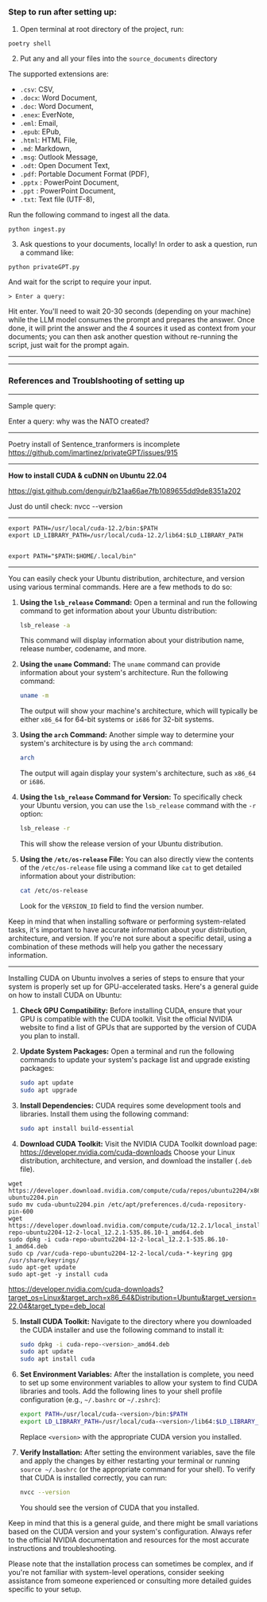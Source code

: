 ### Step to run after setting up:
1. Open terminal at root directory of the project, run:
```
poetry shell
```
2. Put any and all your files into the `source_documents` directory

The supported extensions are:

   - `.csv`: CSV,
   - `.docx`: Word Document,
   - `.doc`: Word Document,
   - `.enex`: EverNote,
   - `.eml`: Email,
   - `.epub`: EPub,
   - `.html`: HTML File,
   - `.md`: Markdown,
   - `.msg`: Outlook Message,
   - `.odt`: Open Document Text,
   - `.pdf`: Portable Document Format (PDF),
   - `.pptx` : PowerPoint Document,
   - `.ppt` : PowerPoint Document,
   - `.txt`: Text file (UTF-8),

Run the following command to ingest all the data.

```shell
python ingest.py
```

3. Ask questions to your documents, locally!
In order to ask a question, run a command like:

```shell
python privateGPT.py
```

And wait for the script to require your input.

```plaintext
> Enter a query:
```

Hit enter. You'll need to wait 20-30 seconds (depending on your machine) while the LLM model consumes the prompt and prepares the answer. Once done, it will print the answer and the 4 sources it used as context from your documents; you can then ask another question without re-running the script, just wait for the prompt again.


---
---

### References and Troublshooting of setting up

---

Sample query:

Enter a query: why was the NATO created?

---
Poetry install of Sentence_tranformers is incomplete
https://github.com/imartinez/privateGPT/issues/915


---
**How to install CUDA & cuDNN on Ubuntu 22.04**

https://gist.github.com/denguir/b21aa66ae7fb1089655dd9de8351a202


Just do until check: nvcc --version

---

```
export PATH=/usr/local/cuda-12.2/bin:$PATH
export LD_LIBRARY_PATH=/usr/local/cuda-12.2/lib64:$LD_LIBRARY_PATH


export PATH="$PATH:$HOME/.local/bin"
```

---

You can easily check your Ubuntu distribution, architecture, and version using various terminal commands. Here are a few methods to do so:

1. **Using the `lsb_release` Command:**
   Open a terminal and run the following command to get information about your Ubuntu distribution:
   ```bash
   lsb_release -a
   ```

   This command will display information about your distribution name, release number, codename, and more.

2. **Using the `uname` Command:**
   The `uname` command can provide information about your system's architecture. Run the following command:
   ```bash
   uname -m
   ```

   The output will show your machine's architecture, which will typically be either `x86_64` for 64-bit systems or `i686` for 32-bit systems.

3. **Using the `arch` Command:**
   Another simple way to determine your system's architecture is by using the `arch` command:
   ```bash
   arch
   ```

   The output will again display your system's architecture, such as `x86_64` or `i686`.

4. **Using the `lsb_release` Command for Version:**
   To specifically check your Ubuntu version, you can use the `lsb_release` command with the `-r` option:
   ```bash
   lsb_release -r
   ```

   This will show the release version of your Ubuntu distribution.

5. **Using the `/etc/os-release` File:**
   You can also directly view the contents of the `/etc/os-release` file using a command like `cat` to get detailed information about your distribution:
   ```bash
   cat /etc/os-release
   ```

   Look for the `VERSION_ID` field to find the version number.

Keep in mind that when installing software or performing system-related tasks, it's important to have accurate information about your distribution, architecture, and version. If you're not sure about a specific detail, using a combination of these methods will help you gather the necessary information.

---- 

Installing CUDA on Ubuntu involves a series of steps to ensure that your system is properly set up for GPU-accelerated tasks. Here's a general guide on how to install CUDA on Ubuntu:

1. **Check GPU Compatibility:** Before installing CUDA, ensure that your GPU is compatible with the CUDA toolkit. Visit the official NVIDIA website to find a list of GPUs that are supported by the version of CUDA you plan to install.

2. **Update System Packages:**
   Open a terminal and run the following commands to update your system's package list and upgrade existing packages:
   ```bash
   sudo apt update
   sudo apt upgrade
   ```

3. **Install Dependencies:**
   CUDA requires some development tools and libraries. Install them using the following command:
   ```bash
   sudo apt install build-essential
   ```

4. **Download CUDA Toolkit:**
   Visit the NVIDIA CUDA Toolkit download page: https://developer.nvidia.com/cuda-downloads
   Choose your Linux distribution, architecture, and version, and download the installer (`.deb` file).

```
wget https://developer.download.nvidia.com/compute/cuda/repos/ubuntu2204/x86_64/cuda-ubuntu2204.pin
sudo mv cuda-ubuntu2204.pin /etc/apt/preferences.d/cuda-repository-pin-600
wget https://developer.download.nvidia.com/compute/cuda/12.2.1/local_installers/cuda-repo-ubuntu2204-12-2-local_12.2.1-535.86.10-1_amd64.deb
sudo dpkg -i cuda-repo-ubuntu2204-12-2-local_12.2.1-535.86.10-1_amd64.deb
sudo cp /var/cuda-repo-ubuntu2204-12-2-local/cuda-*-keyring gpg /usr/share/keyrings/
sudo apt-get update
sudo apt-get -y install cuda
```

https://developer.nvidia.com/cuda-downloads?target_os=Linux&target_arch=x86_64&Distribution=Ubuntu&target_version=22.04&target_type=deb_local

5. **Install CUDA Toolkit:**
   Navigate to the directory where you downloaded the CUDA installer and use the following command to install it:
   ```bash
   sudo dpkg -i cuda-repo-<version>_amd64.deb
   sudo apt update
   sudo apt install cuda
   ```

6. **Set Environment Variables:**
   After the installation is complete, you need to set up some environment variables to allow your system to find CUDA libraries and tools. Add the following lines to your shell profile configuration (e.g., `~/.bashrc` or `~/.zshrc`):
   ```bash
   export PATH=/usr/local/cuda-<version>/bin:$PATH
   export LD_LIBRARY_PATH=/usr/local/cuda-<version>/lib64:$LD_LIBRARY_PATH
   ```
   Replace `<version>` with the appropriate CUDA version you installed.

7. **Verify Installation:**
   After setting the environment variables, save the file and apply the changes by either restarting your terminal or running `source ~/.bashrc` (or the appropriate command for your shell). To verify that CUDA is installed correctly, you can run:
   ```bash
   nvcc --version
   ```

   You should see the version of CUDA that you installed.

Keep in mind that this is a general guide, and there might be small variations based on the CUDA version and your system's configuration. Always refer to the official NVIDIA documentation and resources for the most accurate instructions and troubleshooting.

Please note that the installation process can sometimes be complex, and if you're not familiar with system-level operations, consider seeking assistance from someone experienced or consulting more detailed guides specific to your setup.

